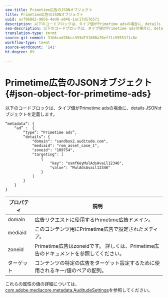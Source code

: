 ```yaml
---
seo-title: Primetime広告のJSONオブジェクト
title: Primetime広告のJSONオブジェクト
uuid: acf968d2-9856-4ed6-a046-1ac17d176571
description: 以下のコードブロックは、タイプ値がPrimetime adsの場合に、details JSONオブジェクトを定義します。
seo-description: 以下のコードブロックは、タイプ値がPrimetime adsの場合に、details JSONオブジェクトを定義します。
translation-type: tm+mt
source-git-commit: 31b6cad26bcc393d731080a70eff1c59551f1c8e
workflow-type: tm+mt
source-wordcount: '141'
ht-degree: 0%

---
```



# Primetime広告のJSONオブジェクト{#json-object-for-primetime-ads}

以下のコードブロックは、タイプ値がPrimetime adsの場合に、details JSONオブジェクトを定義します。

```
“metadata”: {
    “ad” :  {
        “type”: “Primetime ads”,
        “details”: {
            "domain": "sandbox2.auditude.com",
            "mediaid": "rom_asset_case_1",
            "zoneid": "109754",
            "targeting": [
                {
                    "key": "osmfKeyMulAdsAvail12346",
                    "value": "MulAdsAvail12346"
                }
            ]
        }
    }
}
```

| プロパティ | 説明 |
|---|---|
| domain | 広告リクエストに使用するPrimetime広告ドメイン。 |
| mediaid | このコンテンツ用にPrimetime広告で設定されたメディア。 |
| zoneid | Primetime広告はzoneidです。 詳しくは、Primetime広告のドキュメントを参照してください。 |
| ターゲット | コンテンツの特定の広告をターゲット設定するために使用されるキー/値のペアの配列。 |

これらの属性の値の詳細については、[com.adobe.mediacore.metadata.AuditudeSettings](https://help.adobe.com/en_US/primetime/api/psdk/javadoc/com/adobe/mediacore/metadata/AuditudeSettings.html)を参照してください。